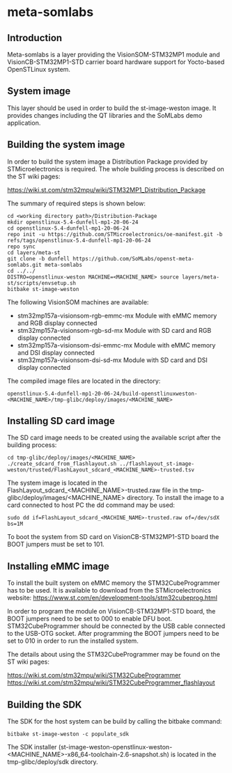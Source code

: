 # meta-somlabs

## Introduction

Meta-somlabs is a layer providing the VisionSOM-STM32MP1 module and VisionCB-STM32MP1-STD carrier board hardware support for Yocto-based OpenSTLinux system.

## System image

This layer should be used in order to build the st-image-weston image. It provides changes including the QT libraries and the SoMLabs demo application.

## Building the system image

In order to build the system image a Distribution Package provided by STMicroelectronics is required. The whole building process is described on the ST wiki pages:

https://wiki.st.com/stm32mpu/wiki/STM32MP1_Distribution_Package

The summary of required steps is shown below:

```shell
cd <working directory path>/Distribution-Package
mkdir openstlinux-5.4-dunfell-mp1-20-06-24
cd openstlinux-5.4-dunfell-mp1-20-06-24
repo init -u https://github.com/STMicroelectronics/oe-manifest.git -b refs/tags/openstlinux-5.4-dunfell-mp1-20-06-24
repo sync
cd layers/meta-st
git clone -b dunfell https://github.com/SoMLabs/openst-meta-somlabs.git meta-somlabs
cd ../../
DISTRO=openstlinux-weston MACHINE=<MACHINE_NAME> source layers/meta-st/scripts/envsetup.sh
bitbake st-image-weston
```

The following VisionSOM machines are available:
* stm32mp157a-visionsom-rgb-emmc-mx Module with eMMC memory and RGB display connected
* stm32mp157a-visionsom-rgb-sd-mx   Module with SD card and RGB display connected
* stm32mp157a-visionsom-dsi-emmc-mx Module with eMMC memory and DSI display connected
* stm32mp157a-visionsom-dsi-sd-mx   Module with SD card and DSI display connected

The compiled image files are located in the directory:

```
openstlinux-5.4-dunfell-mp1-20-06-24/build-openstlinuxweston-<MACHINE_NAME>/tmp-glibc/deploy/images/<MACHINE_NAME>
```

## Installing SD card image

The SD card image needs to be created using the available script after the building process:

```
cd tmp-glibc/deploy/images/<MACHINE_NAME>
./create_sdcard_from_flashlayout.sh ../flashlayout_st-image-weston/trusted/FlashLayout_sdcard_<MACHINE_NAME>-trusted.tsv
```

The system image is located in the FlashLayout_sdcard_<MACHINE_NAME>-trusted.raw file in the tmp-glibc/deploy/images/<MACHINE_NAME> directory. To install the image to a card connected to host PC the dd command may be used:

```
sudo dd if=FlashLayout_sdcard_<MACHINE_NAME>-trusted.raw of=/dev/sdX bs=1M
```

To boot the system from SD card on VisionCB-STM32MP1-STD board the BOOT jumpers must be set to 101.

## Installing eMMC image

To install the built system on eMMC memory the STM32CubeProgrammer has to be used. It is available to download from the STMicroelectronics website:
https://www.st.com/en/development-tools/stm32cubeprog.html

In order to program the module on VisionCB-STM32MP1-STD board, the BOOT jumpers need to be set to 000 to enable DFU boot. STM32CubeProgrammer should be connected by the USB cable connected to the USB-OTG socket. After programming the BOOT jumpers need to be set to 010 in order to run the installed system.

The details about using the STM32CubeProgrammer may be found on the ST wiki pages:

https://wiki.st.com/stm32mpu/wiki/STM32CubeProgrammer
https://wiki.st.com/stm32mpu/wiki/STM32CubeProgrammer_flashlayout


## Building the SDK

The SDK for the host system can be build by calling the bitbake command:

```shell
bitbake st-image-weston -c populate_sdk
```

The SDK installer (st-image-weston-openstlinux-weston-<MACHINE_NAME>-x86_64-toolchain-2.6-snapshot.sh) is located in the tmp-glibc/deploy/sdk directory.
